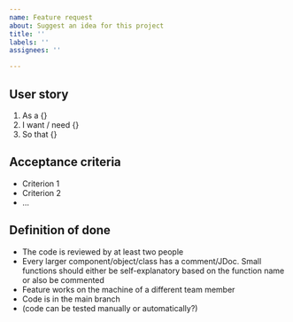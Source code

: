 ```yaml
---
name: Feature request
about: Suggest an idea for this project
title: ''
labels: ''
assignees: ''

---
```


## User story
1. As a {}
2. I want / need {}
3. So that {}

## Acceptance criteria
* Criterion 1
* Criterion 2
* ...

## Definition of done
* The code is reviewed by at least two people 
* Every larger component/object/class has a comment/JDoc. Small functions should either be self-explanatory based on the function name or also be commented
* Feature works on the machine of a different team member
* Code is in the main branch
* (code can be tested manually or automatically?)
